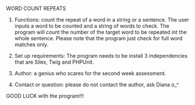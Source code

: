 WORD COUNT REPEATS

1. Functions: count the repeat of a word in a string or a sentence.
The user inputs a word to be counted and a string of words to check.
The program will count the number of the target word to be repeated
int the whole sentence.
Please note that the program just check for full word matches only.


2. Set up requirements:
The program needs to be install 3 independencies that are Silex, Twig and PHPUnit.


3. Author: a genius who scares for the second week assessment.


4. Contact or question: please do not contact the author, ask Diana o_^


GOOD LUCK with the program!!!
